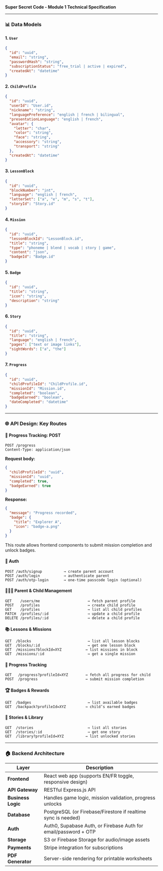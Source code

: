 **Super Secret Code - Module 1 Technical Specification**

---

### 📊 Data Models

#### 1. `User`
```json
{
  "id": "uuid",
  "email": "string",
  "passwordHash": "string",
  "subscriptionStatus": "free_trial | active | expired",
  "createdAt": "datetime"
}
```

#### 2. `ChildProfile`
```json
{
  "id": "uuid",
  "userId": "User.id",
  "nickname": "string",
  "languagePreference": "english | french | bilingual",
  "presentationLanguage": "english | french",
  "avatar": {
    "letter": "char",
    "color": "string",
    "face": "string",
    "accessory": "string",
    "transport": "string"
  },
  "createdAt": "datetime"
}
```

#### 3. `LessonBlock`
```json
{
  "id": "uuid",
  "blockNumber": "int",
  "language": "english | french",
  "letterSet": ["a", "e", "m", "s", "t"],
  "storyId": "Story.id"
}
```

#### 4. `Mission`
```json
{
  "id": "uuid",
  "lessonBlockId": "LessonBlock.id",
  "title": "string",
  "type": "phoneme | blend | vocab | story | game",
  "content": "json",
  "badgeId": "Badge.id"
}
```

#### 5. `Badge`
```json
{
  "id": "uuid",
  "title": "string",
  "icon": "string",
  "description": "string"
}
```

#### 6. `Story`
```json
{
  "id": "uuid",
  "title": "string",
  "language": "english | french",
  "pages": ["text or image links"],
  "sightWords": ["a", "the"]
}
```

#### 7. `Progress`
```json
{
  "id": "uuid",
  "childProfileId": "ChildProfile.id",
  "missionId": "Mission.id",
  "completed": "boolean",
  "badgeEarned": "boolean",
  "dateCompleted": "datetime"
}
```

---

### 🌐 API Design: Key Routes

#### 🧠 Progress Tracking: POST
```http
POST /progress
Content-Type: application/json
```

**Request body:**
```json
{
  "childProfileId": "uuid",
  "missionId": "uuid",
  "completed": true,
  "badgeEarned": true
}
```

**Response:**
```json
{
  "message": "Progress recorded",
  "badge": {
    "title": "Explorer A",
    "icon": "badge-a.png"
  }
}
```

This route allows frontend components to submit mission completion and unlock badges.

#### 🔐 Auth
```
POST /auth/signup          → create parent account
POST /auth/login           → authenticate parent
POST /auth/otp-login       → one-time passcode login (optional)
```

#### 👨‍👩‍👧 Parent & Child Management
```
GET    /users/me                      → fetch parent profile
POST   /profiles                      → create child profile
GET    /profiles                      → list all child profiles
PATCH  /profiles/:id                  → update a child profile
DELETE /profiles/:id                  → delete a child profile
```

#### 📚 Lessons & Missions
```
GET  /blocks                          → list all lesson blocks
GET  /blocks/:id                      → get one lesson block
GET  /missions?blockId=XYZ           → list missions in block
GET  /missions/:id                    → get a single mission
```

#### 🧠 Progress Tracking
```
GET   /progress?profileId=XYZ        → fetch all progress for child
POST  /progress                      → submit mission completion
```

#### 🏆 Badges & Rewards
```
GET  /badges                          → list available badges
GET  /backpack?profileId=XYZ         → child’s earned badges
```

#### 📖 Stories & Library
```
GET  /stories                         → list all stories
GET  /stories/:id                     → get one story
GET  /library?profileId=XYZ          → list unlocked stories
```

---

### 🏠 Backend Architecture

| Layer | Description |
|-------|-------------|
| **Frontend** | React web app (supports EN/FR toggle, responsive design) |
| **API Gateway** | RESTful Express.js API |
| **Business Logic** | Handles game logic, mission validation, progress unlocks |
| **Database** | PostgreSQL (or Firebase/Firestore if realtime sync is needed) |
| **Auth** | Auth0, Supabase Auth, or Firebase Auth for email/password + OTP |
| **Storage** | S3 or Firebase Storage for audio/image assets |
| **Payments** | Stripe integration for subscriptions |
| **PDF Generator** | Server-side rendering for printable worksheets |